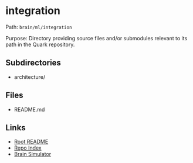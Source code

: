 # integration

Path: `brain/ml/integration`

Purpose: Directory providing source files and/or submodules relevant to its path in the Quark repository.

## Subdirectories
- architecture/

## Files
- README.md

## Links
- [Root README](../../README.md)
- [Repo Index](../../repo_index.json)
- [Brain Simulator](../../brain/architecture/brain_simulator.py)
